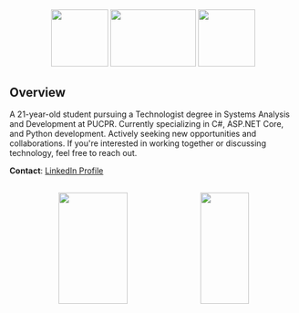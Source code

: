 ##
<div align="center">  
<img width="100px" height="100px" src="https://media0.giphy.com/media/du3J3cXyzhj75IOgvA/giphy.gif?cid=ecf05e47ggqfgpvvrprs14r557dvagvfw9wcrt1h5mx3s11h&ep=v1_gifs_search&rid=giphy.gif&ct=g" />
<img width="150px" height="100px" src="https://media1.giphy.com/media/kH6CqYiquZawmU1HI6/giphy.gif?cid=ecf05e4783y2350zvdff3d7h5x6j05uobrutn5zp8tqy8alc&ep=v1_gifs_related&rid=giphy.gif&ct=g" />
<img width="100px" height="100px" src="https://media2.giphy.com/media/SS8CV2rQdlYNLtBCiF/giphy.gif?cid=ecf05e473i2a9uszs95w27nntax231ywtd29m1qyt7o4xhwc&ep=v1_gifs_related&rid=giphy.gif&ct=g" />

</div>


## Overview

A 21-year-old student pursuing a Technologist degree in Systems Analysis and Development at PUCPR. Currently specializing in C#, ASP.NET Core, and Python development. Actively seeking new opportunities and collaborations. If you're interested in working together or discussing technology, feel free to reach out.

**Contact**: [LinkedIn Profile](https://www.linkedin.com/in/diogogoesj/)
##
<div align="center">  
  <img width="49%" height="195px" src="http://github-profile-summary-cards.vercel.app/api/cards/stats?username=diogogoesj&theme=dark" /> 
  <img width="41%" height="195px" src="https://github-readme-stats.vercel.app/api/top-langs/?username=diogogoesj&theme=dark&layout=compact" />
</div>
